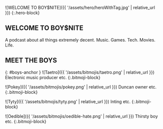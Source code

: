 ![WELCOME TO BOY$NITE]({{ '/assets/hero/heroWithTag.jpg' | relative_url }})
{:.hero-block}

## WELCOME TO BOY$NITE
A podcast about all things extremely decent. Music. Games. Tech. Movies. Life.

## MEET THE BOYS
{: #boys-anchor }
![Taetro]({{ '/assets/bitmojis/taetro.png' | relative_url }})
Electronic music producer etc.
{:.bitmoji-block}

![Pokey]({{ '/assets/bitmojis/pokey.png' | relative_url }})
Duncan owner etc.
{:.bitmoji-block}

![Tyty]({{ '/assets/bitmojis/tyty.png' | relative_url }})
Inting etc.
{:.bitmoji-block}

![Oedible]({{ '/assets/bitmojis/oedible-hate.png' | relative_url }})
Thirsty boy etc.
{:.bitmoji-block}
